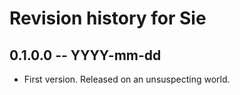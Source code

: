 # Revision history for Sie

## 0.1.0.0  -- YYYY-mm-dd

* First version. Released on an unsuspecting world.
